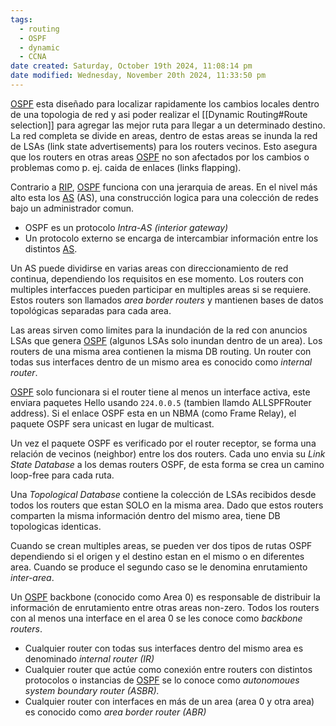 ```yaml
---
tags:
  - routing
  - OSPF
  - dynamic
  - CCNA
date created: Saturday, October 19th 2024, 11:08:14 pm
date modified: Wednesday, November 20th 2024, 11:33:50 pm
---
```


[OSPF](../OSPF.md) esta diseñado para localizar rapidamente los cambios locales dentro de una topologia de red y asi poder realizar el [[Dynamic Routing#Route selection]] para agregar las mejor ruta para llegar a un determinado destino. La red completa se divide en areas, dentro de estas areas se inunda la red de LSAs (link state advertisements) para los routers vecinos. Esto asegura que los routers en otras areas [OSPF](../OSPF.md) no son afectados por los cambios o problemas como p. ej. caida de enlaces (links flapping). 

Contrario a [RIP](../../RIP/RIP.md), [OSPF](../OSPF.md) funciona con una jerarquia de areas. En el nivel más alto esta los [AS](../../_LEGACY%20-%20Routing_/AS.md) (AS), una construcción logica para una colección de redes bajo un administrador comun. 
- OSPF es un protocolo _Intra-AS (interior gateway)_ 
- Un protocolo externo se encarga de intercambiar información entre los distintos [AS](../../_LEGACY%20-%20Routing_/AS.md). 

Un AS puede dividirse en varias areas con direccionamiento de red continua, dependiendo los requisitos en ese momento. Los routers con multiples interfacces pueden participar en multiples areas si se requiere. Estos routers son llamados _area border routers_ y mantienen bases de datos topológicas separadas para cada area.

Las areas sirven como limites para la inundación de la red con anuncios LSAs que genera [OSPF](../OSPF.md) (algunos LSAs solo inundan dentro de un area). Los routers de una misma area contienen la misma DB routing. Un router con todas sus interfaces dentro de un mismo area es conocido como _internal router_. 

[OSPF](../OSPF.md) solo funcionara si el router tiene al menos un interface activa, este enviara paquetes Hello usando `224.0.0.5` (tambien llamdo ALLSPFRouter address). Si el enlace OSPF esta en un NBMA (como Frame Relay), el paquete OSPF sera unicast en lugar de multicast. 

Un vez el paquete OSPF es verificado por el router receptor, se forma una relación de vecinos (neighbor) entre los dos routers. Cada uno envia su _Link State Database_ a los demas routers OSPF, de esta forma se crea un camino loop-free para cada ruta. 

Una _Topological Database_ contiene la colección de LSAs recibidos desde todos los routers que estan SOLO en la misma area. Dado que estos routers comparten la misma información dentro del mismo area, tiene DB topologicas identicas. 

Cuando se crean multiples areas, se pueden ver dos tipos de rutas OSPF dependiendo si el origen y el destino estan en el mismo o en diferentes area. Cuando se produce el segundo caso se le denomina enrutamiento _inter-area_. 

Un [OSPF](../OSPF.md) backbone (conocido como Area 0) es responsable de distribuir la información de enrutamiento entre otras areas non-zero. Todos los routers con al menos una interface en el area 0 se les conoce como _backbone routers_. 


- Cualquier router con todas sus interfaces dentro del mismo area es denominado _internal router (IR)_
- Cualquier router que actúe como conexión entre routers con distintos protocolos o instancias de [OSPF](../OSPF.md) se lo conoce como _autonomoues system boundary router (ASBR)._
- Cualquier router con interfaces en más de un area (area 0 y otra area) es conocido como _area border router (ABR)_